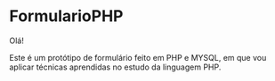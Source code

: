# FormularioPHP

Olá!

Este é um protótipo de formulário feito em PHP e MYSQL, em que vou aplicar técnicas aprendidas no estudo da linguagem PHP.

